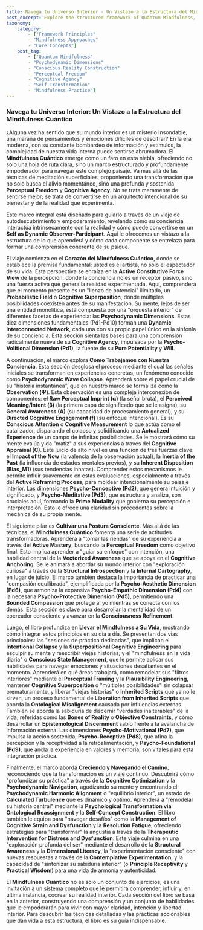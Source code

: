 ```yaml
---
title: Navega tu Universo Interior - Un Vistazo a la Estructura del Mindfulness Cuántico
post_excerpt: Explore the structured framework of Quantum Mindfulness, moving beyond traditional meditation to empower you as an active co-creator of your reality. Discover how your mind's "inner orchestra" of psychodynamic dimensions shapes your experience and how intentional engagement can lead to profound and lasting transformation. This guide offers a roadmap to navigate your inner universe with clarity and purpose.
taxonomy:
    category:
        - ["Framework Principles"
        - "Mindfulness Approaches"
        - "Core Concepts"]
    post_tag:
        - ["Quantum Mindfulness"
        - "Psychodynamic Dimensions"
        - "Conscious Reality Construction"
        - "Perceptual Freedom"
        - "Cognitive Agency"
        - "Self-Transformation"
        - "Mindfulness Practice"]
---
```

### Navega tu Universo Interior: Un Vistazo a la Estructura del Mindfulness Cuántico

¿Alguna vez ha sentido que su mundo interior es un misterio insondable, una maraña de pensamientos y emociones difíciles de descifrar? En la era moderna, con su constante bombardeo de información y estímulos, la complejidad de nuestra vida interna puede sentirse abrumadora. El **Mindfulness Cuántico** emerge como un faro en esta niebla, ofreciendo no solo una hoja de ruta clara, sino un marco estructurado y profundamente empoderador para navegar este complejo paisaje. Va más allá de las técnicas de meditación superficiales, proponiendo una transformación que no solo busca el alivio momentáneo, sino una profunda y sostenida **Perceptual Freedom** y **Cognitive Agency**. No se trata meramente de sentirse mejor; se trata de convertirse en un arquitecto intencional de su bienestar y de la realidad que experimenta.

Este marco integral está diseñado para guiarlo a través de un viaje de autodescubrimiento y empoderamiento, revelando cómo su conciencia interactúa intrínsecamente con la realidad y cómo puede convertirse en un **Self as Dynamic Observer-Participant**. Aquí le ofrecemos un vistazo a la estructura de lo que aprenderá y cómo cada componente se entrelaza para formar una comprensión coherente de su psique.

El viaje comienza en el **Corazón del Mindfulness Cuántico**, donde se establece la premisa fundamental: usted es el artista, no solo el espectador de su vida. Esta perspectiva se enraíza en la **Active Constitutive Force View** de la percepción, donde la conciencia no es un receptor pasivo, sino una fuerza activa que genera la realidad experimentada. Aquí, comprenderá que el momento presente es un "lienzo de potencial" ilimitado, un **Probabilistic Field** o **Cognitive Superposition**, donde múltiples posibilidades coexisten antes de su manifestación. Su mente, lejos de ser una entidad monolítica, está compuesta por una "orquesta interior" de diferentes facetas de experiencia: las **Psychodynamic Dimensions**. Estas diez dimensiones fundamentales (Pd1-Pd10) forman una **Dynamic Interconnected Network**, cada una con su propio papel único en la sinfonía de su conciencia. Esta sección sienta las bases para una comprensión radicalmente nueva de su **Cognitive Agency**, impulsada por la **Psycho-Volitional Dimension (Pd1)**, la fuente de su **Pure Potentiality** y **Will**.

A continuación, el marco explora **Cómo Trabajamos con Nuestra Conciencia**. Esta sección desglosa el proceso mediante el cual las señales iniciales se transforman en experiencias concretas, un fenómeno conocido como **Psychodynamic Wave Collapse**. Aprenderá sobre el papel crucial de su "historia instantánea", que en nuestro marco se formaliza como la **Observation (Ψ)**. Esta observación es una compleja interconexión de componentes: el **Raw Perceptual Imprint (α)** (la señal bruta), el **Perceived Meaning/Intent (β)** (la primera capa de significado que se le asigna), su **General Awareness (A)** (su capacidad de procesamiento general), y su **Directed Cognitive Engagement (f)** (su enfoque intencional). Es su **Conscious Attention** o **Cognitive Measurement** lo que actúa como el catalizador, disparando el colapso y solidificando una **Actualized Experience** de un campo de infinitas posibilidades. Se le mostrará cómo su mente evalúa y da "matiz" a sus experiencias a través del **Cognitive Appraisal (C)**. Este juicio de alto nivel es una función de tres fuerzas clave: el **Impact of the Now** (la valencia de la observación actual), la **Inertia of the Past** (la influencia de estados mentales previos), y su **Inherent Disposition (Bias_M1)** (sus tendencias innatas). Comprender estos mecanismos le permite influir suavemente en estas evaluaciones, especialmente a través del **Active Reframing Process**, para moldear intencionalmente su paisaje interior. Las dimensiones **Psycho-Conceptive (Pd2)**, que genera intuición y significado, y **Psycho-Meditative (Pd3)**, que estructura y analiza, son cruciales aquí, formando la **Prime Modality** que gobierna su percepción e interpretación. Esto le ofrece una claridad sin precedentes sobre la mecánica de su propia mente.

El siguiente pilar es **Cultivar una Postura Consciente**. Más allá de las técnicas, el **Mindfulness Cuántico** fomenta una serie de actitudes transformadoras. Aprenderá a "tomar las riendas" de su experiencia a través del **Active Mastery**, buscando la **Perceptual Freedom** como objetivo final. Esto implica aprender a "guiar su enfoque" con intención, una habilidad central de la **Vectorized Awareness** que se apoya en el **Cognitive Anchoring**. Se le animará a abordar su mundo interior con "exploración curiosa" a través de la **Structural Introspection** y la **Internal Cartography**, en lugar de juicio. El marco también destaca la importancia de practicar una "compasión equilibrada", ejemplificada por la **Psycho-Aesthetic Dimension (Pd6)**, que armoniza la expansiva **Psycho-Empathic Dimension (Pd4)** con la necesaria **Psycho-Protective Dimension (Pd5)**, permitiendo una **Bounded Compassion** que protege al yo mientras se conecta con los demás. Esta sección es clave para desarrollar la mentalidad de un cocreador consciente y avanzar en la **Consciousness Refinement**.

Luego, el libro profundiza en **Llevar el Mindfulness a Su Vida**, mostrando cómo integrar estos principios en su día a día. Se presentan dos vías principales: las "sesiones de práctica dedicadas", que implican el **Intentional Collapse** y la **Superpositional Cognitive Engineering** para esculpir su mente y reescribir viejas historias; y el "mindfulness en la vida diaria" o **Conscious State Management**, que le permite aplicar sus habilidades para navegar emociones y situaciones desafiantes en el momento. Aprenderá en qué áreas trabajará, como remodelar sus "filtros interiores" mediante el **Perceptual Framing** y la **Plausibility Engineering**, mantener **Cognitive Superposition** o "múltiples posibilidades" sin colapsar prematuramente, y liberar "viejas historias" o **Inherited Scripts** que ya no le sirven, un proceso fundamental de **Liberation from Inherited Scripts** que aborda la **Ontological Misalignment** causada por influencias externas. También se aborda la sabiduría de discernir "verdades inalterables" de la vida, referidas como las **Bones of Reality** o **Objective Constraints**, y cómo desarrollar un **Epistemological Discernment** sabio frente a la avalancha de información externa. Las dimensiones **Psycho-Motivational (Pd7)**, que impulsa la acción sostenida, **Psycho-Receptive (Pd8)**, que afina la percepción y la receptividad a la retroalimentación, y **Psycho-Foundational (Pd9)**, que ancla la experiencia en valores y memoria, son vitales para esta integración práctica.

Finalmente, el marco aborda **Creciendo y Navegando el Camino**, reconociendo que la transformación es un viaje continuo. Descubrirá cómo "profundizar su práctica" a través de la **Cognitive Optimization** y la **Psychodynamic Navigation**, agudizando su mente y encontrando el **Psychodynamic Harmonic Alignment** o "equilibrio interior", un estado de **Calculated Turbulence** que es dinámico y óptimo. Aprenderá a "remodelar su historia central" mediante la **Psychological Transformation via Ontological Reassignment** y la **Self-Concept Construction**. El libro también le equipa para "navegar desafíos" como la **Management of Cognitive Strain and Dysfunction** y la **Resolution Fatigue**, ofreciendo estrategias para "transformar" la angustia a través de la **Therapeutic Intervention for Distress and Dysfunction**. Este viaje culmina en una "exploración profunda del ser" mediante el desarrollo de la **Structural Awareness** y la **Dimensional Literacy**, la "experimentación consciente" con nuevas respuestas a través de la **Contemplative Experimentation**, y la capacidad de "sintonizar su sabiduría interior" (o **Principle Receptivity** y **Practical Wisdom**) para una vida de armonía y autenticidad.

El **Mindfulness Cuántico** no es solo un conjunto de ejercicios; es una invitación a un sistema completo que le permitirá comprender, influir y, en última instancia, cocrear su realidad interior. Cada sección del libro se basa en la anterior, construyendo una comprensión y un conjunto de habilidades que le empoderarán para vivir con mayor claridad, intención y libertad interior. Para descubrir las técnicas detalladas y las prácticas accionables que dan vida a esta estructura, el libro es su guía indispensable.
